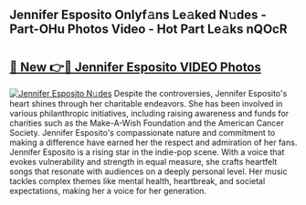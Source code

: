 ## Jennifer Esposito Onlyf𝚊ns Le𝚊ked N𝚞des - Part-OHu Photos Video - Hot Part Le𝚊ks nQOcR

# <h2><a href="http://ac34592.deff.icu/?id=Jennifer+Esposito">🔗 New 👉🔴 Jennifer Esposito VIDEO Photos</a></h2>

[![Jennifer Esposito N𝚞des](https://i.imgur.com/rIISA9y.gif)](http://ac34592.deff.icu/?id=Jennifer+Esposito)
Despite the controversies, Jennifer Esposito's heart shines through her charitable endeavors. She has been involved in various philanthropic initiatives, including raising awareness and funds for charities such as the Make-A-Wish Foundation and the American Cancer Society. Jennifer Esposito's compassionate nature and commitment to making a difference have earned her the respect and admiration of her fans. Jennifer Esposito is a rising star in the indie-pop scene. With a voice that evokes vulnerability and strength in equal measure, she crafts heartfelt songs that resonate with audiences on a deeply personal level. Her music tackles complex themes like mental health, heartbreak, and societal expectations, making her a voice for her generation.
